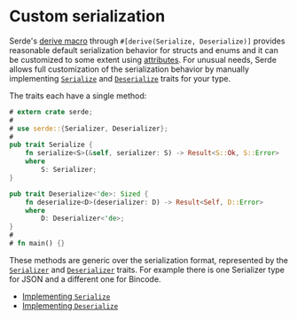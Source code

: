 # Custom serialization

Serde's [derive macro](derive.md) through `#[derive(Serialize, Deserialize)]`
provides reasonable default serialization behavior for structs and enums and it
can be customized to some extent using [attributes](attributes.md). For unusual
needs, Serde allows full customization of the serialization behavior by manually
implementing [`Serialize`](https://docs.serde.rs/serde/ser/trait.Serialize.html)
and [`Deserialize`](https://docs.serde.rs/serde/de/trait.Deserialize.html)
traits for your type.

The traits each have a single method:

```rust
# extern crate serde;
#
# use serde::{Serializer, Deserializer};
#
pub trait Serialize {
    fn serialize<S>(&self, serializer: S) -> Result<S::Ok, S::Error>
    where
        S: Serializer;
}

pub trait Deserialize<'de>: Sized {
    fn deserialize<D>(deserializer: D) -> Result<Self, D::Error>
    where
        D: Deserializer<'de>;
}
#
# fn main() {}
```

These methods are generic over the serialization format, represented by the
[`Serializer`](https://docs.serde.rs/serde/ser/trait.Serializer.html) and
[`Deserializer`](https://docs.serde.rs/serde/de/trait.Deserializer.html) traits.
For example there is one Serializer type for JSON and a different one for
Bincode.

- [Implementing `Serialize`](impl-serialize.md)
- [Implementing `Deserialize`](impl-deserialize.md)
